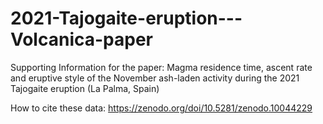 # 2021-Tajogaite-eruption---Volcanica-paper
Supporting Information for the paper: Magma residence time, ascent rate and eruptive style of the November ash-laden activity during the 2021 Tajogaite eruption (La Palma, Spain)

How to cite these data:
https://zenodo.org/doi/10.5281/zenodo.10044229
